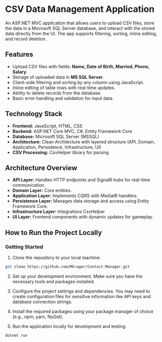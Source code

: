 # CSV Data Management Application

An ASP.NET MVC application that allows users to upload CSV files, store the data in a Microsoft SQL Server database, and interact with the stored data directly from the UI. The app supports filtering, sorting, inline editing, and record deletion.

## Features

* Upload CSV files with fields: **Name, Date of Birth, Married, Phone, Salary**.
* Storage of uploaded data in **MS SQL Server**.
* Client-side filtering and sorting by any column using JavaScript.
* Inline editing of table rows with real-time updates.
* Ability to delete records from the database.
* Basic error handling and validation for input data.

## Technology Stack

* **Frontend:** JavaScript, HTML, CSS
* **Backend:** ASP.NET Core MVC, C#, Entity Framework Core
* **Database:** Microsoft SQL Server (MSSQL)
* **Architecture:** Clean Architecture with layered structure (API, Domain, Application, Persistence, Infrastructure, UI)
* **CSV Processing:** CsvHelper library for parsing

## Architecture Overview

* **API Layer:** Handles HTTP endpoints and SignalR hubs for real-time communication.
* **Domain Layer:** Core entities.
* **Application Layer:** Implements CQRS with MediatR handlers.
* **Persistence Layer:** Manages data storage and access using Entity Framework Core.
* **Infrastructure Layer:** Integrations CsvHelper
* **UI Layer:** Frontend components with dynamic updates for gameplay.

## How to Run the Project Locally

### Getting Started

1. Clone the repository to your local machine.

```bash
git clone https://github.com/Mkrager/Contact-Manager.git
```

2. Set up your development environment. Make sure you have the necessary tools and packages installed.

3. Configure the project settings and dependencies. You may need to create configuration files for sensitive information like API keys and database connection strings.

4. Install the required packages using your package manager of choice (e.g., npm, yarn, NuGet).

5. Run the application locally for development and testing.

```bash
dotnet run
```
